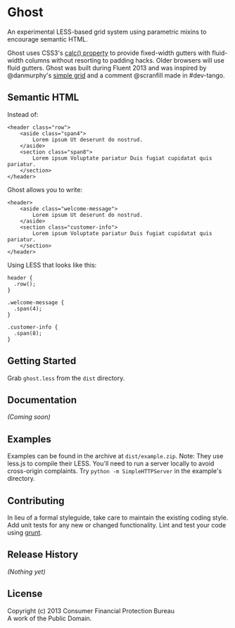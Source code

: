 # Ghost

An experimental LESS-based grid system using parametric mixins to encourage semantic HTML.

Ghost uses CSS3's <a href="http://updates.html5rocks.com/2012/03/CSS-layout-gets-smarter-with-calc">calc() property</a> to provide fixed-width gutters with fluid-width columns without resorting to padding hacks. Older browsers will use fluid gutters. Ghost was built during Fluent 2013 and was inspired by @danmurphy's [simple grid](https://fake.ghe.domain/pages/danmurphy/DansDoodles/html5-framework/grid-system/grid_percent.html) and a comment @scranfill made in #dev-tango.

## Semantic HTML

Instead of:

```
<header class="row">
    <aside class="span4">
        Lorem ipsum Ut deserunt do nostrud. 
    </aside>
    <section class="span8">
        Lorem ipsum Voluptate pariatur Duis fugiat cupidatat quis pariatur.
    </section>
</header>
```

Ghost allows you to write:

```
<header>
    <aside class="welcome-message">
        Lorem ipsum Ut deserunt do nostrud. 
    </aside>
    <section class="customer-info">
        Lorem ipsum Voluptate pariatur Duis fugiat cupidatat quis pariatur.
    </section>
</header>
```

Using LESS that looks like this:

```
header {
  .row();
}

.welcome-message {
  .span(4);
}

.customer-info {
  .span(8);
}
```

## Getting Started

Grab `ghost.less` from the `dist` directory.

## Documentation
_(Coming soon)_

## Examples

Examples can be found in the archive at `dist/example.zip`. Note: They use less.js to compile their LESS. You'll need to run a server locally to avoid cross-origin complaints. Try `python -m SimpleHTTPServer` in the example's directory.

## Contributing

In lieu of a formal styleguide, take care to maintain the existing coding style. Add unit tests for any new or changed functionality. Lint and test your code using [grunt](http://gruntjs.com/).

## Release History

_(Nothing yet)_

## License

Copyright (c) 2013 Consumer Financial Protection Bureau  
A work of the Public Domain.
